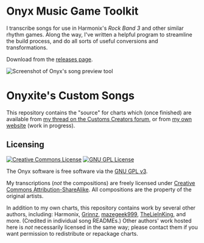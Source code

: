 # Onyx Music Game Toolkit

I transcribe songs for use in Harmonix's *Rock Band 3* and other similar rhythm games.
Along the way, I've written a helpful program to streamline the build process, and do all sorts of useful conversions and transformations.

Download from the [releases page](https://github.com/mtolly/onyx/releases).

![Screenshot of Onyx's song preview tool](https://raw.githubusercontent.com/mtolly/onyx/master/haskell/screenshot.png)

# Onyxite's Custom Songs

This repository contains the "source" for charts which (once finished) are available from [my thread on the Customs Creators forum](http://customscreators.com/index.php?/topic/14398-onyxites-customs/), or from [my own website](https://onyxite.org/customs/) (work in progress).

## Licensing

[![Creative Commons License](https://i.creativecommons.org/l/by-sa/4.0/88x31.png)](http://creativecommons.org/licenses/by-sa/4.0/)
[![GNU GPL License](https://www.gnu.org/graphics/gplv3-88x31.png)](https://www.gnu.org/licenses/gpl.html)

The Onyx software is free software via the [GNU GPL v3](https://www.gnu.org/licenses/gpl.html).

My transcriptions (*not* the compositions) are freely licensed
under [Creative Commons Attribution-ShareAlike](http://creativecommons.org/licenses/by-sa/4.0/).
All compositions are the property of the original artists.

In addition to my own charts, this repository contains work by several other authors, including:
Harmonix,
[Grinnz](https://www.youtube.com/user/SHGrinnz),
[mazegeek999](http://pksage.com/ccc/IPS/index.php?/topic/13775-mazegeeks-customs-1117-tarkus-by-emerson-lake-palmer/),
[TheLieInKing](http://www.fretsonfire.net/forums/viewtopic.php?f=5&t=45301),
and more.
(Credited in individual song READMEs.)
Other authors' work hosted here is *not* necessarily licensed in the same way;
please contact them if you want permission to redistribute or repackage charts.
